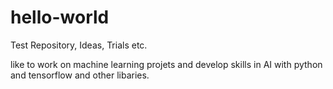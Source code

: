 # hello-world
Test Repository, Ideas, Trials etc.

like to work on machine learning projets and develop skills in AI with python and tensorflow and other libaries.
